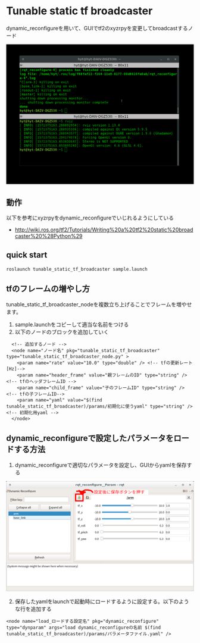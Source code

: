 # Tunable static tf broadcaster
dynamic_reconfigureを用いて、GUIでtf2のxyzrpyを変更してbroadcastするノード

![デモ](./demo.gif)

## 動作
以下を参考にxyzrpyをdynamic_reconfigureでいじれるようにしている
- http://wiki.ros.org/tf2/Tutorials/Writing%20a%20tf2%20static%20broadcaster%20%28Python%29

## quick start
```
roslaunch tunable_static_tf_broadcaster sample.launch
```

## tfのフレームの増やし方
tunable_static_tf_broadcaster_nodeを複数立ち上げることでフレームを増やせます。

1. sample.launchをコピーして適当な名前をつける
2. 以下のノードのブロックを追加していく

```
  <!-- 追加するノード -->
  <node name="ノード名" pkg="tunable_static_tf_broadcaster" type="tunable_static_tf_broadcaster_node.py" >
    <param name="rate" value="10.0" type="double" /> <!-- tfの更新レート[Hz]-->
    <param name="header_frame" value="親フレームのID" type="string" /> <!-- tfのヘッダフレームID -->
    <param name="child_frame" value="子のフレームID" type="string" /> <!-- tfの子フレームID-->
    <param name="yaml" value="$(find tunable_static_tf_broadcaster)/params/初期化に使うyaml" type="string" /> <!-- 初期化用yaml -->
  </node>
```

## dynamic_reconfigureで設定したパラメータをロードする方法
1. dynamic_reconfigureで適切なパラメータを設定し、GUIからyamlを保存する

![パラメータ保存](./save_param.png)

2. 保存したyamlをlaunchで起動時にロードするように設定する。以下のような行を追加する

```
<node name="load_ロードする設定名" pkg="dynamic_reconfigure" type="dynparam" args="load dynamic_reconfigureの名前 $(find tunable_static_tf_broadcaster)/params/パラメータファイル.yaml" />
```
